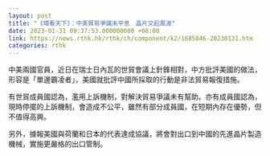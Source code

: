```yaml
---
layout: post
title: "《環看天下》：中美貿易爭議未平息　晶片又起風波"
date: 2023-01-31 09:37:53.000000000 +08:00
link: https://news.rthk.hk/rthk/ch/component/k2/1685846-20230131.htm
categories: rthk
---
```


中美兩國官員，近日在瑞士日內瓦的世貿會議上針鋒相對，中方批評美國的做法，形容是「單邊霸凌者」，美國就批評中國所採取的行動是非法貿易報復措施。

有世貿成員國認為，濫用上訴機制，對解決貿易爭議未有幫助。亦有成員國認為，現時停擺的上訴機制，會造成不公平，雖然有部分成員國，在短期內存在優勢，但不值得高興。

另外，據報美國與荷蘭和日本的代表達成協議，將會對出口到中國的先進晶片製造機械，實施更嚴格的出口管制。
